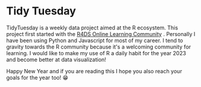 # Tidy Tuesday

TidyTuesday is a weekly data project aimed at the R ecosystem. 
This project first started with the [R4DS Online Learning Community](
https://www.rfordatasci.com/) . Personally I have been using Python and Javascript for most of my career. I tend to gravity towards the R community because it's a welcoming community for learning. I would like to make my use of R a daily habit for the year 2023 and become better at data visualization!

Happy New Year and if you are reading this I hope you also reach your goals for the year too! :grin: 
